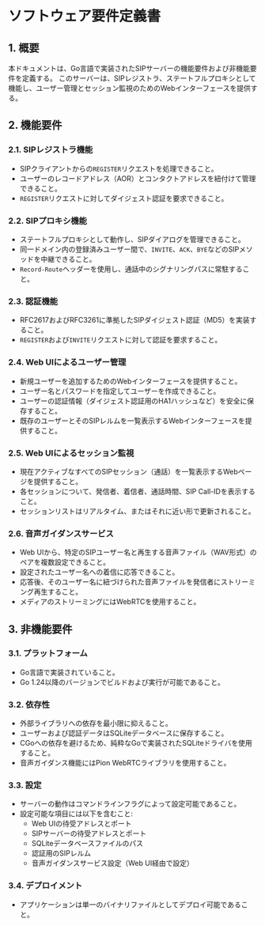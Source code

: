 # ソフトウェア要件定義書

## 1. 概要

本ドキュメントは、Go言語で実装されたSIPサーバーの機能要件および非機能要件を定義する。
このサーバーは、SIPレジストラ、ステートフルプロキシとして機能し、ユーザー管理とセッション監視のためのWebインターフェースを提供する。

## 2. 機能要件

### 2.1. SIPレジストラ機能
- SIPクライアントからの`REGISTER`リクエストを処理できること。
- ユーザーのレコードアドレス（AOR）とコンタクトアドレスを紐付けて管理できること。
- `REGISTER`リクエストに対してダイジェスト認証を要求できること。

### 2.2. SIPプロキシ機能
- ステートフルプロキシとして動作し、SIPダイアログを管理できること。
- 同一ドメイン内の登録済みユーザー間で、`INVITE`、`ACK`、`BYE`などのSIPメソッドを中継できること。
- `Record-Route`ヘッダーを使用し、通話中のシグナリングパスに常駐すること。

### 2.3. 認証機能
- RFC2617およびRFC3261に準拠したSIPダイジェスト認証（MD5）を実装すること。
- `REGISTER`および`INVITE`リクエストに対して認証を要求すること。

### 2.4. Web UIによるユーザー管理
- 新規ユーザーを追加するためのWebインターフェースを提供すること。
- ユーザー名とパスワードを指定してユーザーを作成できること。
- ユーザーの認証情報（ダイジェスト認証用のHA1ハッシュなど）を安全に保存すること。
- 既存のユーザーとそのSIPレルムを一覧表示するWebインターフェースを提供すること。

### 2.5. Web UIによるセッション監視
- 現在アクティブなすべてのSIPセッション（通話）を一覧表示するWebページを提供すること。
- 各セッションについて、発信者、着信者、通話時間、SIP Call-IDを表示すること。
- セッションリストはリアルタイム、またはそれに近い形で更新されること。

### 2.6. 音声ガイダンスサービス
- Web UIから、特定のSIPユーザー名と再生する音声ファイル（WAV形式）のペアを複数設定できること。
- 設定されたユーザー名への着信に応答できること。
- 応答後、そのユーザー名に紐づけられた音声ファイルを発信者にストリーミング再生すること。
- メディアのストリーミングにはWebRTCを使用すること。

## 3. 非機能要件

### 3.1. プラットフォーム
- Go言語で実装されていること。
- Go 1.24以降のバージョンでビルドおよび実行が可能であること。

### 3.2. 依存性
- 外部ライブラリへの依存を最小限に抑えること。
- ユーザーおよび認証データはSQLiteデータベースに保存すること。
- CGoへの依存を避けるため、純粋なGoで実装されたSQLiteドライバを使用すること。
- 音声ガイダンス機能にはPion WebRTCライブラリを使用すること。

### 3.3. 設定
- サーバーの動作はコマンドラインフラグによって設定可能であること。
- 設定可能な項目には以下を含むこと:
  - Web UIの待受アドレスとポート
  - SIPサーバーの待受アドレスとポート
  - SQLiteデータベースファイルのパス
  - 認証用のSIPレルム
  - 音声ガイダンスサービス設定（Web UI経由で設定）

### 3.4. デプロイメント
- アプリケーションは単一のバイナリファイルとしてデプロイ可能であること。
